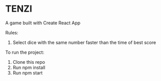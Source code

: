 # TENZI
A game built with Create React App

Rules:
  1. Select dice with the same number faster than the time of best score

To run the project:
  1. Clone this repo
  2. Run npm install
  3. Run npm start

